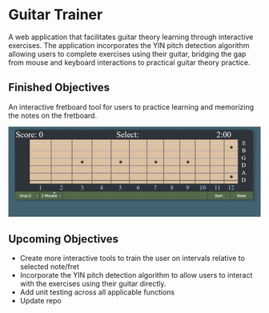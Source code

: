 # Guitar Trainer 
A web application that facilitates guitar theory learning through interactive exercises.  The application incorporates the YIN pitch detection algorithm allowing users to complete exercises using their guitar, bridging the gap from mouse and keyboard interactions to practical guitar theory practice.

## Finished Objectives
An interactive fretboard tool for users to practice learning and memorizing the notes on the fretboard.

![](https://github.com/hambrickna/Guitar-Trainer/blob/main/client/public/FretboardToolShowcase.gif)


## Upcoming Objectives
+ Create more interactive tools to train the user on intervals relative to selected note/fret
+ Incorporate the YIN pitch detection algorithm to allow users to interact with the exercises using their guitar directly.
+ Add unit testing across all applicable functions
+ Update repo
